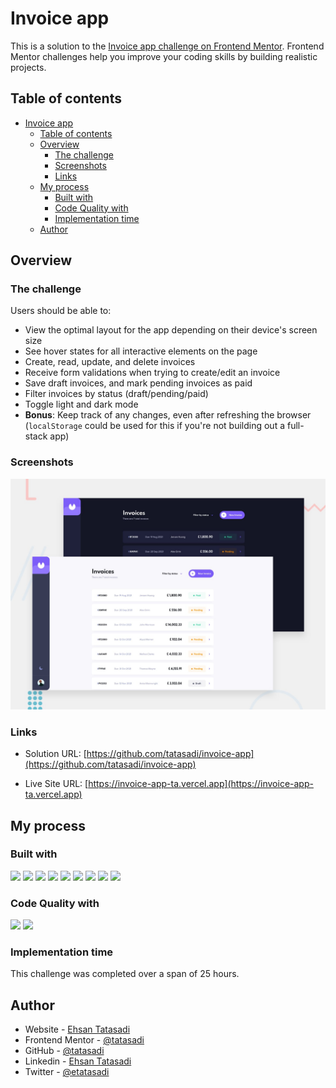 # Invoice app

This is a solution to the [Invoice app challenge on Frontend Mentor](https://www.frontendmentor.io/challenges/invoice-app-i7KaLTQjl). Frontend Mentor challenges help you improve your coding skills by building realistic projects.

## Table of contents

- [Invoice app](#invoice-app)
  - [Table of contents](#table-of-contents)
  - [Overview](#overview)
    - [The challenge](#the-challenge)
    - [Screenshots](#screenshots)
    - [Links](#links)
  - [My process](#my-process)
    - [Built with](#built-with)
    - [Code Quality with](#code-quality-with)
    - [Implementation time](#implementation-time)
  - [Author](#author)

## Overview

### The challenge

Users should be able to:

- View the optimal layout for the app depending on their device's screen size
- See hover states for all interactive elements on the page
- Create, read, update, and delete invoices
- Receive form validations when trying to create/edit an invoice
- Save draft invoices, and mark pending invoices as paid
- Filter invoices by status (draft/pending/paid)
- Toggle light and dark mode
- **Bonus**: Keep track of any changes, even after refreshing the browser (`localStorage` could be used for this if you're not building out a full-stack app)

### Screenshots

![](./preview.jpg)

### Links

- Solution URL:
  [https://github.com/tatasadi/invoice-app](https://github.com/tatasadi/invoice-app)

- Live Site URL:
  [https://invoice-app-ta.vercel.app](https://invoice-app-ta.vercel.app)

## My process

### Built with

![](https://img.shields.io/badge/HTML5-fff?style=for-the-badge&logo=HTML5&logoColor=fff&color=E34F26)
![](https://img.shields.io/badge/CSS3-fff?style=for-the-badge&logo=CSS3&logoColor=fff&color=29a4d9)
![](https://img.shields.io/badge/TypeScript-fff?style=for-the-badge&logo=TypeScript&logoColor=fff&color=2f74c0)
![](https://img.shields.io/badge/git-fff?style=for-the-badge&logo=git&logoColor=fff&color=e94e31)
![](https://img.shields.io/badge/React-fff?style=for-the-badge&logo=React&logoColor=000&color=5ed3f3)
![](https://img.shields.io/badge/Next.js-fff?style=for-the-badge&logo=next.js&logoColor=fff&color=000)
![](https://img.shields.io/badge/tailwindcss-fff?style=for-the-badge&logo=tailwindcss&logoColor=fff&color=15b8c5)
![](https://img.shields.io/badge/Zod-fff?style=for-the-badge&logo=zod&logoColor=fff&color=3068b7)
![](https://img.shields.io/badge/Storybook-fff?style=for-the-badge&logo=storybook&logoColor=fff&color=ff4785)

### Code Quality with

![](https://img.shields.io/badge/eslint-fff?style=for-the-badge&logo=eslint&logoColor=fff&color=4930bd)
![](https://img.shields.io/badge/prettier-fff?style=for-the-badge&logo=prettier&logoColor=000&color=f3ae42)

### Implementation time

This challenge was completed over a span of 25 hours.

## Author

- Website - [Ehsan Tatasadi](https://ehsan.tatasadi.com)
- Frontend Mentor - [@tatasadi](https://www.frontendmentor.io/profile/tatasadi)
- GitHub - [@tatasadi](https://github.com/tatasadi)
- Linkedin -
  [Ehsan Tatasadi](https://www.linkedin.com/in/ehsan-tatasadi-2161a433)
- Twitter - [@etatasadi](https://twitter.com/etatasadi)

